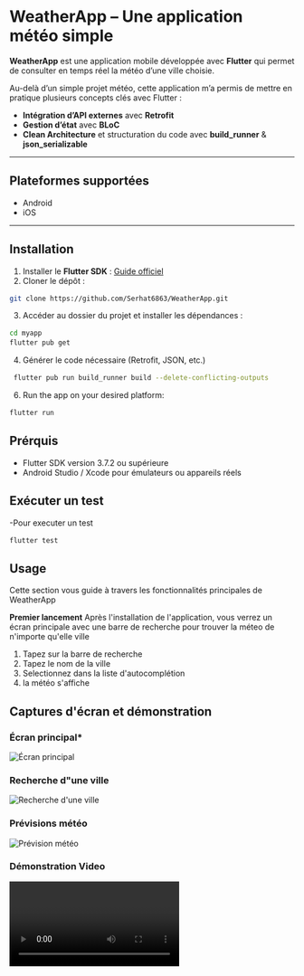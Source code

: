 # WeatherApp – Une application météo simple

**WeatherApp** est une application mobile développée avec **Flutter** qui permet de consulter en temps réel la météo d’une ville choisie.  

Au-delà d’un simple projet météo, cette application m’a permis de mettre en pratique plusieurs concepts clés avec Flutter :  

-  **Intégration d’API externes** avec **Retrofit**  
-  **Gestion d’état** avec **BLoC**  
-  **Clean Architecture** et structuration du code avec **build_runner** & **json_serializable**  

---

## Plateformes supportées

- Android  
- iOS  

---

## Installation

1. Installer le **Flutter SDK** : [Guide officiel](https://flutter.dev/docs/get-started/install)  
2. Cloner le dépôt :  
```bash
git clone https://github.com/Serhat6863/WeatherApp.git
```
3. Accéder au dossier du projet et installer les dépendances :
```bash
cd myapp
flutter pub get
```
4. Générer le code nécessaire (Retrofit, JSON, etc.)
```bash
 flutter pub run build_runner build --delete-conflicting-outputs
```
6. Run the app on your desired platform:
```bash
flutter run
```


## Prérquis 
- Flutter SDK version 3.7.2 ou supérieure
- Android Studio / Xcode pour émulateurs ou appareils réels

## Exécuter un test
-Pour executer un test 
```bash
flutter test
```


## Usage
Cette section vous guide à travers les fonctionnalités principales de WeatherApp

**Premier lancement**
Après l'installation de l'application, vous verrez un écran principale avec une barre de recherche pour trouver la méteo de n'importe qu'elle ville
1. Tapez sur la barre de recherche
2. Tapez le nom de la ville
3. Selectionnez dans la liste d'autocomplétion
4. la météo s'affiche

## Captures d'écran et démonstration

### Écran principal*
![Écran principal](<img width="200" alt="home_screen" src="screenshots/home_screen.png" />)

### Recherche d"une ville
![Recherche d'une ville](<img width="200" alt="home_screen" src="screenshots/home_screen_sugest.png" />)

### Prévisions météo
![Prévision météo](<img width="200" alt="home_screen" src="screenshots/home_screen_result.png" />)

### Démonstration Video
![Démo WeatherApp](screenshots/home_screen_video.mp4)








